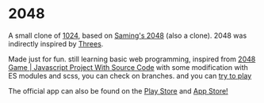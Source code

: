# 2048
A small clone of [1024](https://play.google.com/store/apps/details?id=com.veewo.a1024), based on [Saming's 2048](http://saming.fr/p/2048/) (also a clone). 2048 was indirectly inspired by [Threes](https://asherv.com/threes/).

Made just for fun. still learning basic web programming, inspired from [2048 Game | Javascript Project With Source Code](https://youtu.be/I46Jf4o8r1w?si=giMw8HEViGKJByPY) with some modification with ES modules and scss, you can check on branches. and you can [try to play](https://rdinata.github.io/2048-copy-js-version)

The official app can also be found on the [Play Store](https://play.google.com/store/apps/details?id=com.gabrielecirulli.app2048) and [App Store!](https://itunes.apple.com/us/app/2048-by-gabriele-cirulli/id868076805)
